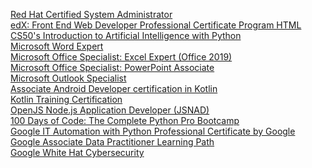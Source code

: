 [Red Hat Certified System Administrator]()<br />
[edX: Front End Web Developer Professional Certificate Program HTML]()<br />
[CS50's Introduction to Artificial Intelligence with Python]()<br />
[Microsoft Word Expert]()<br />
[Microsoft Office Specialist: Excel Expert (Office 2019)]()<br />
[Microsoft Office Specialist: PowerPoint Associate]()<br />
[Microsoft Outlook Specialist]()<br />
[Associate Android Developer certification in Kotlin]()<br />
[Kotlin Training Certification]()<br />
[OpenJS Node.js Application Developer (JSNAD)]()<br />
[100 Days of Code: The Complete Python Pro Bootcamp]()<br />
[Google IT Automation with Python Professional Certificate by Google]()<br />
[Google Associate Data Practitioner Learning Path]()<br />
[Google White Hat Cybersecurity]()<br />
